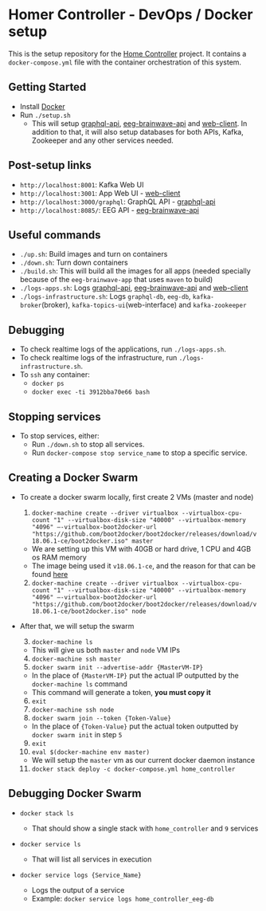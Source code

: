 # Homer Controller - DevOps / Docker setup

This is the setup repository for the [Home Controller](https://github.com/HomeIoTController) project. It contains a `docker-compose.yml` file with the container orchestration of this system.

## Getting Started

* Install [Docker](https://docs.docker.com/install/)
* Run `./setup.sh`
  * This will setup [graphql-api](https://github.com/HomeIoTController/graphql-api), [eeg-brainwave-api](https://github.com/HomeIoTController/eeg-brainwave-api) and [web-client](https://github.com/HomeIoTController/web-client). In addition to that, it will also setup databases for both APIs, Kafka, Zookeeper and any other services needed.

## Post-setup links

* `http://localhost:8001`: Kafka Web UI
* `http://localhost:3001`: App Web UI - [web-client](https://github.com/HomeIoTController/web-client)
* `http://localhost:3000/graphql`: GraphQL API - [graphql-api](https://github.com/HomeIoTController/graphql-api)
* `http://localhost:8085/`: EEG API - [eeg-brainwave-api](https://github.com/HomeIoTController/eeg-brainwave-api)

## Useful commands

* `./up.sh`: Build images and turn on containers
* `./down.sh`: Turn down containers
* `./build.sh`: This will build all the images for all apps (needed specially because of the `eeg-brainwave-app` that uses `maven` to build)
* `./logs-apps.sh`: Logs [graphql-api](https://github.com/HomeIoTController/graphql-api), [eeg-brainwave-api](https://github.com/HomeIoTController/eeg-brainwave-api) and [web-client](https://github.com/HomeIoTController/web-client)
* `./logs-infrastructure.sh`: Logs `graphql-db`, `eeg-db`, `kafka-broker`(broker), `kafka-topics-ui`(web-interface) and `kafka-zookeeper`

## Debugging

* To check realtime logs of the applications, run `./logs-apps.sh`.
* To check realtime logs of the infrastructure, run `./logs-infrastructure.sh`.
* To `ssh` any container:
  * `docker ps`
  * `docker exec -ti 3912bba70e66 bash`

## Stopping services

* To stop services, either:
  * Run `./down.sh` to stop all services.
  * Run `docker-compose stop service_name` to stop a specific service.

## Creating a Docker Swarm

* To create a docker swarm locally, first create 2 VMs (master and node)

  1. `docker-machine create --driver virtualbox --virtualbox-cpu-count "1" --virtualbox-disk-size "40000" --virtualbox-memory "4096" —-virtualbox-boot2docker-url "https://github.com/boot2docker/boot2docker/releases/download/v18.06.1-ce/boot2docker.iso" master`

    * We are setting up this VM with 40GB or hard drive, 1 CPU and 4GB os RAM memory
    * The image being used it `v18.06.1-ce`, and the reason for that can be found [here](https://github.com/docker/machine/issues/4608)

  2. `docker-machine create --driver virtualbox --virtualbox-cpu-count "1" --virtualbox-disk-size "40000" --virtualbox-memory "4096" —-virtualbox-boot2docker-url "https://github.com/boot2docker/boot2docker/releases/download/v18.06.1-ce/boot2docker.iso" node`


* After that, we will setup the swarm

  3. `docker-machine ls`
    * This will give us both `master` and `node` VM IPs
  4. `docker-machine ssh master`
  5. `docker swarm init --advertise-addr {MasterVM-IP}`
    * In the place of `{MasterVM-IP}` put the actual IP outputted by the `docker-machine ls` command
    * This command will generate a token, **you must copy it**
  6. `exit`
  7. `docker-machine ssh node`
  8. `docker swarm join --token {Token-Value}`
    * In the place of `{Token-Value}` put the actual token outputted by `docker swarm init` in step `5`
  9. `exit`
  10. `eval $(docker-machine env master)`
    * We will setup the `master` vm as our current docker daemon instance
  11. `docker stack deploy -c docker-compose.yml home_controller`

## Debugging Docker Swarm

* `docker stack ls`
  * That should show a single stack with `home_controller` and `9` services

* `docker service ls`
  * That will list all services in execution

* `docker service logs {Service_Name}`
  * Logs the output of a service
  * Example: `docker service logs home_controller_eeg-db`
